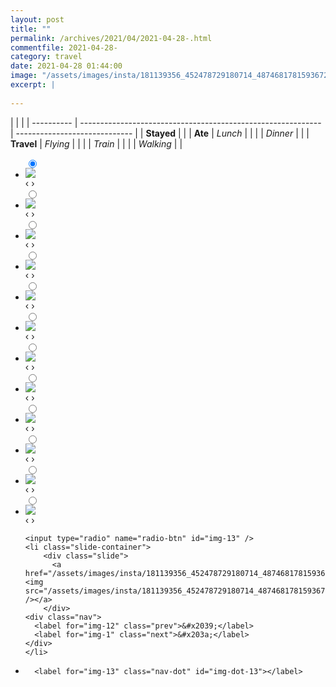 ```yaml
---
layout: post
title: ""
permalink: /archives/2021/04/2021-04-28-.html
commentfile: 2021-04-28-
category: travel
date: 2021-04-28 01:44:00
image: "/assets/images/insta/181139356_452478729180714_4874681781593672014_n_17909902786795492.jpg"
excerpt: |
  
---
```


|            |                                                              |
| ---------- | ------------------------------------------------------------ | ----------------------------- |
| **Stayed** |  |
| **Ate**    | _Lunch_                                                      |          |
|            | _Dinner_                                                     |          |
| **Travel** | _Flying_                                                     |          |
|            | _Train_                                                      |          |
|            | _Walking_                                                    |          |





<ul class="slides">
    <input type="radio" name="radio-btn" id="img-1" checked="checked" />
    <li class="slide-container">
        <div class="slide">
          <a href="/assets/images/insta/181610078_623205765741724_1692183553994047221_n_17954360506435254.jpg"><img src="/assets/images/insta/181610078_623205765741724_1692183553994047221_n_17954360506435254.jpg" /></a>
        </div>
    <div class="nav">
      <label for="img-13" class="prev">&#x2039;</label>
      <label for="img-2" class="next">&#x203a;</label>
    </div>
    </li>
        <input type="radio" name="radio-btn" id="img-2"  />
    <li class="slide-container">
        <div class="slide">
          <a href="/assets/images/insta/181671511_491739675284811_7541816255501473036_n_17864073347479997.jpg"><img src="/assets/images/insta/181671511_491739675284811_7541816255501473036_n_17864073347479997.jpg" /></a>
        </div>
    <div class="nav">
      <label for="img-1" class="prev">&#x2039;</label>
      <label for="img-3" class="next">&#x203a;</label>
    </div>
    </li>
        <input type="radio" name="radio-btn" id="img-3"  />
    <li class="slide-container">
        <div class="slide">
          <a href="/assets/images/insta/179900089_472798727333206_8345796693044450340_n_17896752400991710.jpg"><img src="/assets/images/insta/179900089_472798727333206_8345796693044450340_n_17896752400991710.jpg" /></a>
        </div>
    <div class="nav">
      <label for="img-2" class="prev">&#x2039;</label>
      <label for="img-4" class="next">&#x203a;</label>
    </div>
    </li>
        <input type="radio" name="radio-btn" id="img-4"  />
    <li class="slide-container">
        <div class="slide">
          <a href="/assets/images/insta/181081394_521151362214735_3664625486587385209_n_17918513068636022.jpg"><img src="/assets/images/insta/181081394_521151362214735_3664625486587385209_n_17918513068636022.jpg" /></a>
        </div>
    <div class="nav">
      <label for="img-3" class="prev">&#x2039;</label>
      <label for="img-5" class="next">&#x203a;</label>
    </div>
    </li>
        <input type="radio" name="radio-btn" id="img-5"  />
    <li class="slide-container">
        <div class="slide">
          <a href="/assets/images/insta/179373293_4149233648431798_1506222981559947236_n_17887370222164918.jpg"><img src="/assets/images/insta/179373293_4149233648431798_1506222981559947236_n_17887370222164918.jpg" /></a>
        </div>
    <div class="nav">
      <label for="img-4" class="prev">&#x2039;</label>
      <label for="img-6" class="next">&#x203a;</label>
    </div>
    </li>
        <input type="radio" name="radio-btn" id="img-6"  />
    <li class="slide-container">
        <div class="slide">
          <a href="/assets/images/insta/180344496_151486220250487_3048945172104267532_n_17930424805515392.jpg"><img src="/assets/images/insta/180344496_151486220250487_3048945172104267532_n_17930424805515392.jpg" /></a>
        </div>
    <div class="nav">
      <label for="img-5" class="prev">&#x2039;</label>
      <label for="img-7" class="next">&#x203a;</label>
    </div>
    </li>
        <input type="radio" name="radio-btn" id="img-7"  />
    <li class="slide-container">
        <div class="slide">
          <a href="/assets/images/insta/180583809_293070412322447_4428912405497719208_n_17926320838538014.jpg"><img src="/assets/images/insta/180583809_293070412322447_4428912405497719208_n_17926320838538014.jpg" /></a>
        </div>
    <div class="nav">
      <label for="img-6" class="prev">&#x2039;</label>
      <label for="img-8" class="next">&#x203a;</label>
    </div>
    </li>
        <input type="radio" name="radio-btn" id="img-8"  />
    <li class="slide-container">
        <div class="slide">
          <a href="/assets/images/insta/179619634_465379971224140_8084882765004619048_n_17908445296736129.jpg"><img src="/assets/images/insta/179619634_465379971224140_8084882765004619048_n_17908445296736129.jpg" /></a>
        </div>
    <div class="nav">
      <label for="img-7" class="prev">&#x2039;</label>
      <label for="img-9" class="next">&#x203a;</label>
    </div>
    </li>
        <input type="radio" name="radio-btn" id="img-9"  />
    <li class="slide-container">
        <div class="slide">
          <a href="/assets/images/insta/180218930_126728789513497_4449814902655454233_n_18009605791312915.jpg"><img src="/assets/images/insta/180218930_126728789513497_4449814902655454233_n_18009605791312915.jpg" /></a>
        </div>
    <div class="nav">
      <label for="img-8" class="prev">&#x2039;</label>
      <label for="img-10" class="next">&#x203a;</label>
    </div>
    </li>
        <input type="radio" name="radio-btn" id="img-10"  />
    <li class="slide-container">
        <div class="slide">
          <a href="/assets/images/insta/179208532_463863228396083_4124732251653996831_n_17914765990641318.jpg"><img src="/assets/images/insta/179208532_463863228396083_4124732251653996831_n_17914765990641318.jpg" /></a>
        </div>
    <div class="nav">
      <label for="img-9" class="prev">&#x2039;</label>
      <label for="img-11" class="next">&#x203a;</label>
    </div>
    </li>
        <input type="radio" name="radio-btn" id="img-11"  />
    <li class="slide-container">
        <div class="slide">
          <a href="/assets/images/insta/179584060_471065050777471_424816654913441932_n_17911193524699852.jpg"><img src="/assets/images/insta/179584060_471065050777471_424816654913441932_n_17911193524699852.jpg" /></a>
        </div>
    <div class="nav">
      <label for="img-10" class="prev">&#x2039;</label>
      <label for="img-12" class="next">&#x203a;</label>
    </div>
    </li>
        <input type="radio" name="radio-btn" id="img-12"  />
    <li class="slide-container">
        <div class="slide">
          <a href="/assets/images/insta/173127629_302374568119616_4820518768119372374_n_17872986935478710.jpg"><img src="/assets/images/insta/173127629_302374568119616_4820518768119372374_n_17872986935478710.jpg" /></a>
        </div>
    <div class="nav">
      <label for="img-11" class="prev">&#x2039;</label>
      <label for="img-13" class="next">&#x203a;</label>
    </div>
    </li>
    
    <input type="radio" name="radio-btn" id="img-13" />
    <li class="slide-container">
        <div class="slide">
          <a href="/assets/images/insta/181139356_452478729180714_4874681781593672014_n_17909902786795492.jpg"><img src="/assets/images/insta/181139356_452478729180714_4874681781593672014_n_17909902786795492.jpg" /></a>
        </div>
    <div class="nav">
      <label for="img-12" class="prev">&#x2039;</label>
      <label for="img-1" class="next">&#x203a;</label>
    </div>
    </li>
			
<li class="nav-dots">
      <label for="img-1" class="nav-dot" id="img-dot-1"></label>
      <label for="img-2" class="nav-dot" id="img-dot-2"></label>
      <label for="img-3" class="nav-dot" id="img-dot-3"></label>
      <label for="img-4" class="nav-dot" id="img-dot-4"></label>
      <label for="img-5" class="nav-dot" id="img-dot-5"></label>
      <label for="img-6" class="nav-dot" id="img-dot-6"></label>
      <label for="img-7" class="nav-dot" id="img-dot-7"></label>
      <label for="img-8" class="nav-dot" id="img-dot-8"></label>
      <label for="img-9" class="nav-dot" id="img-dot-9"></label>
      <label for="img-10" class="nav-dot" id="img-dot-10"></label>
      <label for="img-11" class="nav-dot" id="img-dot-11"></label>
      <label for="img-12" class="nav-dot" id="img-dot-12"></label>

      <label for="img-13" class="nav-dot" id="img-dot-13"></label>

</li>
</ul>        
             

		